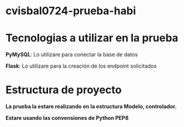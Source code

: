 # cvisbal0724-prueba-habi

# Tecnologias a utilizar en la prueba

**PyMySQL**: Lo utilizare para conectar la base de datos

**Flask**: Lo utilizare para la creación de los endpoint solicitados


# Estructura de proyecto

**La prueba la estare realizando en la estructura Modelo, controlador.**


**Estare usando las convensiones de Python PEP8**


